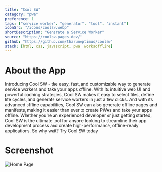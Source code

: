 ```yaml
---
title: "Cool SW"
category: "pwa"
preference: 1
tags: ["service worker", "generator", "tool", "instant"]
iconSrc: "/icons/coolsw.webp"
shortDescription: "Generate a Service Worker"
source: "https://coolsw.pages.dev/"
github: "https://github.com/tharunoptimus/coolsw"
stack: [html, css, javascript, pwa, worksoffline]
---
```


# About the App

Introducing Cool SW - the easy, fast, and customizable way to generate service workers and take your apps offline. With its intuitive web UI and powerful caching strategies, Cool SW makes it easy to select files, define life cycles, and generate service workers in just a few clicks. And with its advanced offline capabilities, Cool SW can also generate offline pages and manifests, making it easier than ever to create PWAs and take your apps offline. Whether you're an experienced developer or just getting started, Cool SW is the ultimate tool for anyone looking to streamline their app development process and create high-performance, offline-ready applications. So why wait? Try Cool SW today

# Screenshot

![Home Page](/screenshots/coolsw.webp)